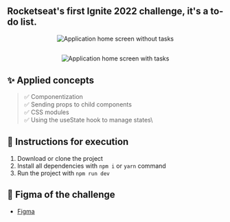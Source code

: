 ## Rocketseat's first Ignite 2022 challenge, it's a to-do list.

<div align="center">
    <img title="Application home screen without tasks" src="https://user-images.githubusercontent.com/12867589/235216803-7a2adaa8-9ad0-4219-85af-69e8a180c3f4.png" alt="Application home screen without tasks">
</div>

##

<div align="center">
    <img title="Application home screen with tasks" src="https://user-images.githubusercontent.com/12867589/235218482-63461533-5f1c-4c8e-ab62-48ffe1b53a89.png" alt="Application home screen with tasks">
</div>

## ✨ Applied concepts

> ✅ Componentization\
> ✅ Sending props to child components\
> ✅ CSS modules\
> ✅ Using the useState hook to manage states\

## 📝 Instructions for execution

1. Download or clone the project
2. Install all dependencies with `npm i` or `yarn` command
3. Run the project with `npm run dev`

## 🎨 Figma of the challenge

- [Figma](https://www.figma.com/file/0n0zDN7zbzhRbaEO74Xesx/ToDo-List/duplicate)
